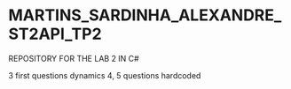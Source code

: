 # MARTINS_SARDINHA_ALEXANDRE_ST2API_TP2
REPOSITORY FOR THE LAB 2 IN C#

3 first questions dynamics
4, 5 questions hardcoded